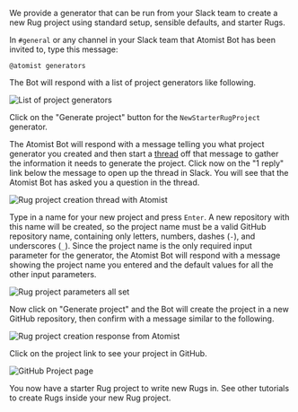 We provide a generator that can be run from your Slack team to create a new Rug project using standard setup, sensible defaults, and starter Rugs.

In `#general` or any channel in your Slack team that Atomist Bot has been invited to, type this message:

```
@atomist generators
```

The Bot will respond with a list of project generators like following.

<div class="ss-container">
  <img src="../images/new-rug-generator.png" alt="List of project generators" class="ss-medium">
</div>

Click on the "Generate project" button for the `NewStarterRugProject` generator.

The Atomist Bot will respond with a message telling you what project
generator you created and then start a [thread][] off that message to
gather the information it needs to generate the project.  Click now on
the "1 reply" link below the message to open up the thread in Slack.
You will see that the Atomist Bot has asked you a question in the
thread.

[thread]: https://get.slack.help/hc/en-us/articles/115000769927-Message-threads

<div class="ss-container">
  <img src="../images/rug-project-creation-thread-start.png" alt="Rug project creation thread with Atomist" class="ss-small">
</div>

Type in a name for your new project and press `Enter`.  A new repository with this
name will be created, so the project name must be a valid GitHub repository name,
containing only letters, numbers, dashes (`-`), and underscores (`_`).  Since the project name
is the only required input parameter for the generator, the Atomist Bot will respond
with a message showing the project name you entered and the default
values for all the other input parameters.

<div class="ss-container">
  <img src="../images/create-rug-project-parameters.png" alt="Rug project parameters all set" class="ss-small">
</div>

Now click on "Generate project" and the Bot will create the project in a new GitHub repository, then confirm with a message similar to the following.

<div class="ss-container">
  <img src="../images/rug-project-creation-response.png" alt="Rug project creation response from Atomist" class="ss-medium">
</div>

Click on the project link to see your project in GitHub.

<div class="ss-container">
  <img src="../images/github-rug-project.png" alt="GitHub Project page" class="ss-medium">
</div>

You now have a starter Rug project to write new Rugs in. See other tutorials to create Rugs
inside your new Rug project.
